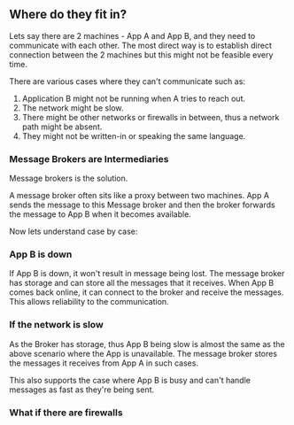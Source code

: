 ## Where do they fit in?

Lets say there are 2 machines - App A and App B, and they need to communicate with each other. The most direct way is to establish direct connection between the 2 machines but this might not be feasible every time.

There are various cases where they can't communicate such as:

1. Application B might not be running when A tries to reach out.
2. The network might be slow.
3. There might be other networks or firewalls in between, thus a network path might be absent.
4. They might not be written-in or speaking the same language.

### Message Brokers are Intermediaries
Message brokers is the solution. 

A message broker often sits like a proxy between two machines. App A sends the message to this Message broker and then the broker forwards the message to App B when it becomes available.

Now lets understand case by case:

### App B is down

If App B is down, it won't result in message being lost. The message broker has storage and can store all the messages that it receives.
When App B comes back online, it can connect to the broker and receive the messages. This allows reliability to the communication.

### If the network is slow

As the Broker has storage, thus App B being slow is almost the same as the above scenario where the App is unavailable. The message broker stores the messages it receives from App A in such cases.

This also supports the case where App B is busy and can't handle messages as fast as they're being sent.

### What if there are firewalls

